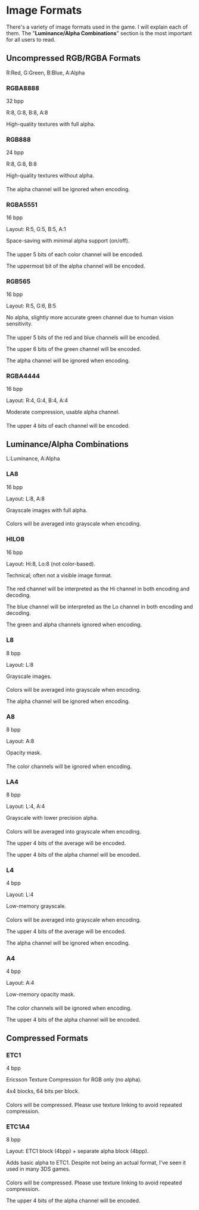 # Image Formats
 There's a variety of image formats used in the game. I will explain each of them. The "**Luminance/Alpha Combinations**" section is the most important for all users to read.

## Uncompressed RGB/RGBA Formats
 R:Red, G:Green, B:Blue, A:Alpha

### RGBA8888
 32 bpp

 R:8, G:8, B:8, A:8

 High-quality textures with full alpha.

#### 

### RGB888
 24 bpp

 R:8, G:8, B:8

 High-quality textures without alpha.

#### 
 The alpha channel will be ignored when encoding.
#### 
### RGBA5551
 16 bpp

 Layout: R:5, G:5, B:5, A:1

 Space-saving with minimal alpha support (on/off).

#### 
 The upper 5 bits of each color channel will be encoded.

 The uppermost bit of the alpha channel will be encoded.

#### 
### RGB565
 16 bpp

 Layout: R:5, G:6, B:5

 No alpha, slightly more accurate green channel due to human vision sensitivity.

#### 
 The upper 5 bits of the red and blue channels will be encoded.

 The upper 6 bits of the green channel will be encoded.

 The alpha channel will be ignored when encoding.

#### 
### RGBA4444
 16 bpp

 Layout: R:4, G:4, B:4, A:4

 Moderate compression, usable alpha channel.

#### 
 The upper 4 bits of each channel will be encoded.

#### 
## Luminance/Alpha Combinations
 L:Luminance, A:Alpha

### LA8
 16 bpp

 Layout: L:8, A:8
 
 Grayscale images with full alpha.

#### 
 Colors will be averaged into grayscale when encoding.

#### 
### HILO8
 16 bpp

 Layout: Hi:8, Lo:8 (not color-based).

 Technical; often not a visible image format.

#### 
 The red channel will be interpreted as the Hi channel in both encoding and decoding.

 The blue channel will be interpreted as the Lo channel in both encoding and decoding.

 The green and alpha channels ignored when encoding.

#### 
### L8
 8 bpp

 Layout: L:8

 Grayscale images.

#### 
 Colors will be averaged into grayscale when encoding.

 The alpha channel will be ignored when encoding.

#### 
### A8
 8 bpp

 Layout: A:8

 Opacity mask.

#### 
 The color channels will be ignored when encoding.

#### 
### LA4
 8 bpp

 Layout: L:4, A:4

 Grayscale with lower precision alpha.

#### 
 Colors will be averaged into grayscale when encoding.

 The upper 4 bits of the average will be encoded.

 The upper 4 bits of the alpha channel will be encoded.

#### 
### L4
 4 bpp

 Layout: L:4

 Low-memory grayscale.

#### 
 Colors will be averaged into grayscale when encoding.

 The upper 4 bits of the average will be encoded.

 The alpha channel will be ignored when encoding.

#### 
### A4
 4 bpp

 Layout: A:4

 Low-memory opacity mask.

#### 
 The color channels will be ignored when encoding.

 The upper 4 bits of the alpha channel will be encoded.

#### 
## Compressed Formats
### ETC1
 4 bpp

 Ericsson Texture Compression for RGB only (no alpha).

 4x4 blocks, 64 bits per block.

#### 
 Colors will be compressed. Please use texture linking to avoid repeated compression.

#### 
### ETC1A4
 8 bpp

 Layout: ETC1 block (4bpp) + separate alpha block (4bpp).

 Adds basic alpha to ETC1. Despite not being an actual format, I've seen it used in many 3DS games.

#### 
 Colors will be compressed. Please use texture linking to avoid repeated compression.

 The upper 4 bits of the alpha channel will be encoded.